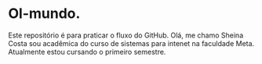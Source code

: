 # Ol-mundo.
Este repositório é para praticar o fluxo do GitHub.
Olá, me chamo Sheina Costa sou acadêmica do curso de sistemas para intenet na faculdade Meta. Atualmente estou cursando o primeiro semestre.
